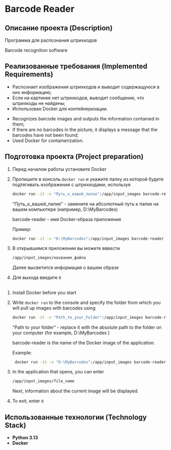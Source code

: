 # Barcode Reader

## Описание проекта (Description)

Программа для распознания штрихкодов

Barcode recognition software

## Реализованные требования (Implemented Requirements)

- Распознает изображения штрихкодов и выводит содержащуюся в них информацию;
- Если на картинке нет штрихкодов, выводит сообщение, что штрихкоды не найдены;
- Использован Docker для контейнеризации.

<!--Space-->

- Recognizes barcode images and outputs the information contained in them;
- If there are no barcodes in the picture, it displays a message that the barcodes have not been found;
- Used Docker for containerization.

## Подготовка проекта (Project preparation)
1. Перед началом работы установите Docker

2. Пропишите в консоль ```docker run``` и укажите папку из которой будете подтягивать изображения с штрихкодами, используя 

    ```bash
    docker run -it -v "Путь_к_вашей_папке":/app/input_images barcode-reader
    ```
    "Путь_к_вашей_папке" - замените на абсолютный путь к папке на вашем компьютере (например, D:\MyBarcodes)
    
    barcode-reader - имя Docker-образа приложения
    
    Пример:

    ```bash
    docker run -it -v "D:\MyBarcodes":/app/input_images barcode-reader
    ```


3. В открывшемся приложении вы можете вввести 

    ```bash
    /app/input_images/название_файла
    ```
    Далее высветится информация о вашем образе

4. Для выхода введите ```0```


<!--Space-->
##

1. Install Docker before you start

2. Write ```docker run``` to the console and specify the folder from which you will pull up images with barcodes using
    ```bash
    docker run -it -v "Path_to_your_Folder":/app/input_images barcode-reader
    ```
    
    "Path to your folder" - replace it with the absolute path to the folder on your computer (for example, D:\MyBarcodes )
    
    barcode-reader is the name of the Docker image of the application.
    
    Example:
    
   ```bash
    docker run -it -v "D:\MyBarcodes":/app/input_images barcode-reader
    ```

3. In the application that opens, you can enter 

    ```bash
    /app/input_images/file_name
    ```
    Next, information about the current image will be displayed.

4. To exit, enter ```0```

## Использованные технологии (Technology Stack)

- **Python 3.13**
- **Docker**
